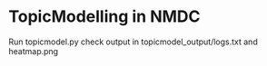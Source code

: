# TopicModelling in NMDC

Run topicmodel.py 
check output in topicmodel_output/logs.txt and heatmap.png 

